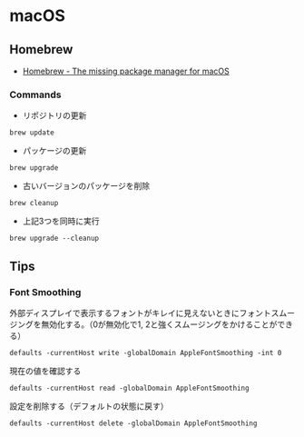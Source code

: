 # macOS

## Homebrew

* [Homebrew - The missing package manager for macOS](https://brew.sh/)

### Commands

* リポジトリの更新

```
brew update
```

* パッケージの更新

```
brew upgrade
```

* 古いバージョンのパッケージを削除

```
brew cleanup
```

* 上記3つを同時に実行

```
brew upgrade --cleanup
```

## Tips

### Font Smoothing

外部ディスプレイで表示するフォントがキレイに見えないときにフォントスムージングを無効化する。（0が無効化で1, 2と強くスムージングをかけることができる）

```
defaults -currentHost write -globalDomain AppleFontSmoothing -int 0
```

現在の値を確認する

```
defaults -currentHost read -globalDomain AppleFontSmoothing
```

設定を削除する（デフォルトの状態に戻す）

```
defaults -currentHost delete -globalDomain AppleFontSmoothing
```
